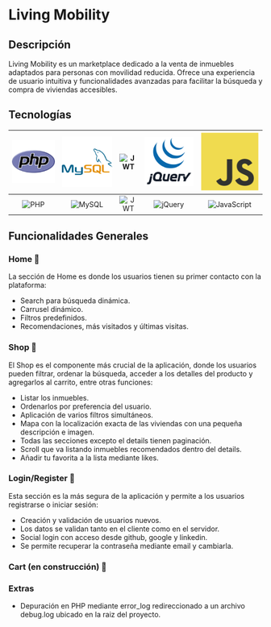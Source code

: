 # Living Mobility

## Descripción

Living Mobility es un marketplace dedicado a la venta de inmuebles adaptados para personas con movilidad reducida. 
Ofrece una experiencia de usuario intuitiva y funcionalidades avanzadas para facilitar la búsqueda y compra de viviendas accesibles.

## Tecnologías

| ![PHP](https://raw.githubusercontent.com/devicons/devicon/master/icons/php/php-original.svg) | ![MySQL](https://raw.githubusercontent.com/devicons/devicon/master/icons/mysql/mysql-original-wordmark.svg) | ![JWT](https://jwt.io/img/pic_logo.svg) | ![jQuery](https://raw.githubusercontent.com/devicons/devicon/master/icons/jquery/jquery-original-wordmark.svg) | ![JavaScript](https://raw.githubusercontent.com/devicons/devicon/master/icons/javascript/javascript-original.svg) | 
|:---:|:---:|:---:|:---:|:---:|
| ![PHP](https://img.shields.io/badge/-PHP-777BB4?style=for-the-badge&logo=php&logoColor=white) | ![MySQL](https://img.shields.io/badge/-MySQL-4479A1?style=for-the-badge&logo=mysql&logoColor=white)  | ![JWT](https://img.shields.io/badge/-JWT-000000?style=for-the-badge&logo=JSON%20web%20tokens) | ![jQuery](https://img.shields.io/badge/-jQuery-0769AD?style=for-the-badge&logo=jquery&logoColor=white) | ![JavaScript](https://img.shields.io/badge/-JavaScript-F7DF1E?style=for-the-badge&logo=javascript&logoColor=black) | 
## Funcionalidades Generales

### Home 🏨

La sección de Home es donde los usuarios tienen su primer contacto con la plataforma:

- Search para búsqueda dinámica.
- Carrusel dinámico.
- Filtros predefinidos.
- Recomendaciones, más visitados y últimas visitas.

### Shop 📃

El Shop es el componente más crucial de la aplicación, donde los usuarios pueden filtrar, ordenar la búsqueda, acceder a los detalles del producto y agregarlos al carrito, entre otras funciones:

- Listar los inmuebles.
- Ordenarlos por preferencia del usuario.
- Aplicación de varios filtros simultáneos.
- Mapa con la localización exacta de las viviendas con una pequeña descripción e imagen.
- Todas las secciones excepto el details tienen paginación.
- Scroll que va listando inmuebles recomendados dentro del details.
- Añadir tu favorita a la lista mediante likes.

### Login/Register 🚪

Esta sección es la más segura de la aplicación y permite a los usuarios registrarse o iniciar sesión:

- Creación y validación de usuarios nuevos.
- Los datos se validan tanto en el cliente como en el servidor.
- Social login con acceso desde github, google y linkedin.
- Se permite recuperar la contraseña mediante email y cambiarla.

### Cart (en construcción) 🛒

### Extras
 - Depuración en PHP mediante error_log redireccionado a un archivo debug.log ubicado en la raiz del proyecto.
 
